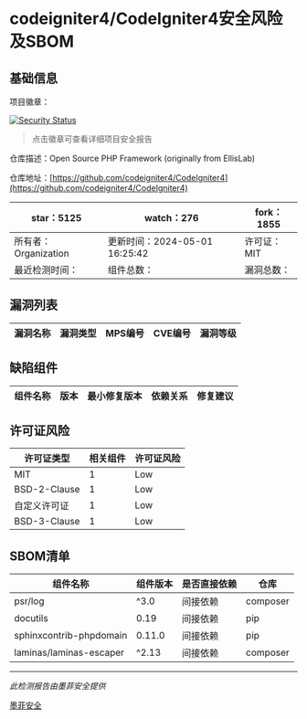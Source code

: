 # codeigniter4/CodeIgniter4安全风险及SBOM

## 基础信息

项目徽章：

[![Security Status](https://www.murphysec.com/platform3/v31/badge/1785746129254551552.svg)](https://www.murphysec.com/console/report/1692603323227459584/1785746129254551552)

> 点击徽章可查看详细项目安全报告

仓库描述：Open Source PHP Framework (originally from EllisLab)

仓库地址：[https://github.com/codeigniter4/CodeIgniter4](https://github.com/codeigniter4/CodeIgniter4)

| star：5125 | watch：276 | fork：1855 |
| ----------- | -------------- | ------------ |
| 所有者：Organization | 更新时间：2024-05-01 16:25:42 | 许可证：MIT |
| 最近检测时间： | 组件总数： | 漏洞总数： |




## 漏洞列表

| 漏洞名称 | 漏洞类型 | MPS编号 | CVE编号 | 漏洞等级 |
| ------- | ------ | ------- | ------ | ----- |





## 缺陷组件

| 组件名称 | 版本 | 最小修复版本 | 依赖关系 | 修复建议 |
| -------- | ---- | ------------ | -------- | -------- |





## 许可证风险

| 许可证类型 | 相关组件 | 许可证风险 |
| ---------- | -------- | ---------- |
|MIT|1|Low|
|BSD-2-Clause|1|Low|
|自定义许可证|1|Low|
|BSD-3-Clause|1|Low|




## SBOM清单

| 组件名称 | 组件版本 | 是否直接依赖 | 仓库 |
| -------- | -------- | ------------ | ---- |
|psr/log|^3.0|间接依赖|composer|
|docutils|0.19|间接依赖|pip|
|sphinxcontrib-phpdomain|0.11.0|间接依赖|pip|
|laminas/laminas-escaper|^2.13|间接依赖|composer|


------

*此检测报告由墨菲安全提供*

[墨菲安全](www.murphysec.com)